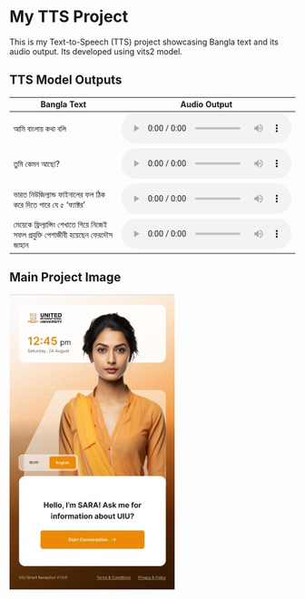 # My TTS Project

This is my Text-to-Speech (TTS) project showcasing Bangla text and its audio output.
Its developed using vits2 model.

## TTS Model Outputs

| Bangla Text         | Audio Output                          |
|---------------------|---------------------------------------|
| আমি বাংলায় কথা বলি | <audio controls><source src="resources/bn1.mp3" type="audio/mp3"></audio> |
| তুমি কেমন আছো?     | <audio controls><source src="resources/bn2.mp3" type="audio/mp3"></audio> |
| ভারত নিউজিল্যান্ড ফাইনালের ফল ঠিক করে দিতে পারে যে ৫ ‘ফ্যাক্টর’   | <audio controls><source src="resources/bn3.mp3" type="audio/mp3"></audio> |
| মেয়েকে ফ্রিল্যান্সিং শেখাতে গিয়ে নিজেই সফল প্রযুক্তি পেশাজীবী হয়েছেন ফেরদৌস জাহান   | <audio controls><source src="resources/bn4.mp3" type="audio/mp3"></audio> |

## Main Project Image

![Smart Ai Reception Assistant](resources/ui.jpg)
